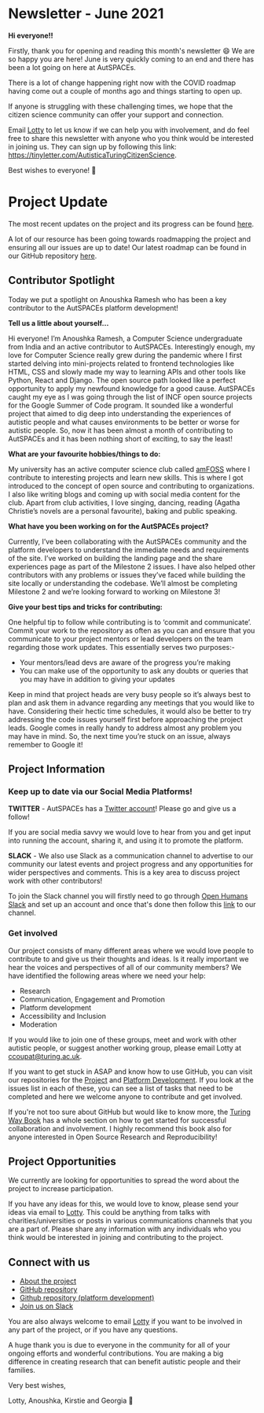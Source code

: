 # Newsletter - June 2021

**Hi everyone!!**

Firstly, thank you for opening and reading this month's newsletter 😄 We are so happy you are here!
June is very quickly coming to an end and there has been a lot going on here at AutSPACEs. 

There is a lot of change happening right now with the COVID roadmap having come out a couple of months ago and things starting to open up.

If anyone is struggling with these challenging times, we hope that the citizen science community can offer your support and connection.

Email [Lotty](mailto:ccoupat@turing.ac.uk) to let us know if we can help you with involvement, and do feel free to share this newsletter with anyone who you think would be interested in joining us.
They can sign up by following this link: https://tinyletter.com/AutisticaTuringCitizenScience.

Best wishes to everyone! 💮

# Project Update

The most recent updates on the project and its progress can be found [here](https://github.com/alan-turing-institute/AutisticaCitizenScience/tree/master/project-management/project-updates).

A lot of our resource has been going towards roadmapping the project and ensuring all our issues are up to date! 
Our latest roadmap can be found in our GitHub repository [here](https://github.com/alan-turing-institute/AutisticaCitizenScience/tree/master/project-management/project-roadmap).

## Contributor Spotlight

Today we put a spotlight on Anoushka Ramesh who has been a key contributor to the AutSPACEs platform development! 

**Tell us a little about yourself...**

Hi everyone! 
I’m Anoushka Ramesh, a Computer Science undergraduate from India and an active contributor to AutSPACEs. 
Interestingly enough, my love for Computer Science really grew during the pandemic where I first started delving into mini-projects related to frontend technologies like HTML, CSS and slowly made my way to learning APIs and other tools like Python, React and Django. 
The open source path looked like a perfect opportunity to apply my newfound knowledge for a good cause. AutSPACEs caught my eye as I was going through the list of INCF open source projects for the Google Summer of Code program. 
It sounded like a wonderful project that aimed to dig deep into understanding the experiences of autistic people and what causes environments to be better or worse for autistic people.
So, now it has been almost a month of contributing to AutSPACEs and it has been nothing short of exciting, to say the least!

**What are your favourite hobbies/things to do:**

My university has an active computer science club called [amFOSS](https://amfoss.in/) where I contribute to interesting projects and learn new skills. 
This is where I got introduced to the concept of open source and contributing to organizations. 
I also like writing blogs and coming up with social media content for the club. 
Apart from club activities, I love singing, dancing, reading (Agatha Christie’s novels are a personal favourite), baking and public speaking.   

**What have you been working on for the AutSPACEs project?**

Currently, I’ve been collaborating with the AutSPACEs community and the platform developers to understand the immediate needs and requirements of the site. 
I’ve worked on building the landing page and the share experiences page as part of the Milestone 2 issues. 
I have also helped other contributors with any problems or issues they’ve faced while building the site locally or understanding the codebase. 
We’ll almost be completing Milestone 2 and we’re looking forward to working on Milestone 3!

**Give your best tips and tricks for contributing:**

One helpful tip to follow while contributing is to ‘commit and communicate’. 
Commit your work to the repository as often as you can and ensure that you communicate to your project mentors or lead developers on the team regarding those work updates. 
This essentially serves two purposes:-
- Your mentors/lead devs are aware of the progress you’re making
- You can make use of the opportunity to ask any doubts or queries that you may have in addition to giving your updates

Keep in mind that project heads are very busy people so it’s always best to plan and ask them in advance regarding any meetings that you would like to have. 
Considering their hectic time schedules, it would also be better to try addressing the code issues yourself first before approaching the project leads. 
Google comes in really handy to address almost any problem you may have in mind. 
So, the next time you’re stuck on an issue, always remember to Google it!


## Project Information

### Keep up to date via our Social Media Platforms!

**TWITTER** - AutSPACEs has a [Twitter account](https://twitter.com/AutSpaces)!
Please go and give us a follow!

If you are social media savvy we would love to hear from you and get input into running the account, sharing it, and using it to promote the platform.

**SLACK** - We also use Slack as a communication channel to advertise to our community our latest events and project progress and any opportunities for wider perspectives and comments. 
This is a key area to discuss project work with other contributors!

To join the Slack channel you will firstly need to go through [Open Humans Slack](https://slackin.openhumans.org/) and set up an account and once that's done then follow this [link](https://openhumans.slack.com/archives/CNMECPNCD) to our channel. 

### Get involved

Our project consists of many different areas where we would love people to contribute to and give us their thoughts and ideas.
Is it really important we hear the voices and perspectives of all of our community members? 
We have identified the following areas where we need your help:

*  Research
*  Communication, Engagement and Promotion
*  Platform development
*  Accessibility and Inclusion 
*  Moderation

If you would like to join one of these groups, meet and work with other autistic people, or suggest another working group, please email Lotty at [ccoupat@turing.ac.uk](ccoupat@turing.ac.uk).

If you want to get stuck in ASAP and know how to use GitHub, you can visit our repositories for the [Project](https://github.com/alan-turing-institute/AutisticaCitizenScience) and [Platform Development](https://github.com/alan-turing-institute/AutSPACEs). If you look at the issues list in each of these, you can see a list of tasks that need to be completed and here we welcome anyone to contribute and get involved. 

If you're not too sure about GitHub but would like to know more, the [Turing Way Book](https://the-turing-way.netlify.app/collaboration/github-novice.html) has a whole section on how to get started for successful collaboration and involvement.
I highly recommend this book also for anyone interested in Open Source Research and Reproducibility! 

## Project Opportunities

We currently are looking for opportunities to spread the word about the project to increase participation. 

If you have any ideas for this, we would love to know, please send your ideas via email to [Lotty](ccoupat@turing.ac.uk).
This could be anything from talks with charities/universities or posts in various communications channels that you are a part of. 
Please share any information with any individuals who you think would be interested in joining and contributing to the project.

## Connect with us

* [About the project](https://alan-turing-institute.github.io/AutisticaCitizenScience/)
* [GitHub repository](https://github.com/alan-turing-institute/AutisticaCitizenScience)
* [Github repository (platform development)](https://github.com/alan-turing-institute/AutSPACEs) 
* [Join us on Slack](https://slackin.openhumans.org/)

You are also always welcome to email [Lotty](mailto:ccoupat@turing.ac.uk) if you want to be involved in any part of the project, or if you have any questions.

A huge thank you is due to everyone in the community for all of your ongoing efforts and wonderful contributions. 
You are making a big difference in creating research that can benefit autistic people and their families.

Very best wishes,

Lotty, Anoushka, Kirstie and Georgia 💮
